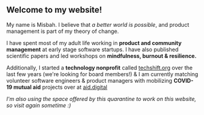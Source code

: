 ## Welcome to my website!

My name is Misbah. I believe that _a better world is possible_, and product management is part of my theory of change.

I have spent most of my adult life working in **product and community management** at early stage software startups. I have also published scientific papers and led workshops on **mindfulness, burnout & resilience.** 

Additionally, I started a **technology nonprofit** called [techshift.org](Techshift) over the last few years (we're looking for board members!) & I am currently matching volunteer software engineers & product managers with mobilizing **COVID-19 mutual aid** projects over at [aid.digital](Aid.Digital) 

_I'm also using the space offered by this quarantine to work on this website, so visit again sometime :)_ 

